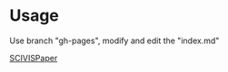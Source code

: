 # Usage

Use branch "gh-pages", modify and edit the "index.md"

[SCIVISPaper](https://ethan0911.github.io//SCIVISPaper/)

